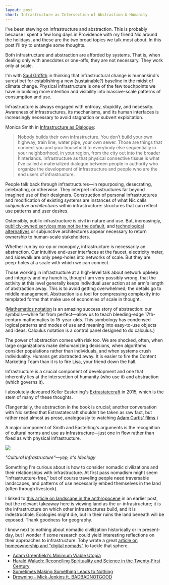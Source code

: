 ```yaml
---
layout: post
short: Infrastructure as Intersection of Abstraction & Humanity
---
```


I've been stewing on infrastructure and abstraction. This is probably because I spent a few long days in Providence with my friend Nic around the holidays, and these are the two broad topics we talk most about. In this post I'll try to untangle some thoughts. 

Both infrastructure and abstraction are afforded by systems. That is, when dealing only with anecdotes or one-offs, they are not necessary. They work only at scale. 

I'm with [Saul Griffith](http://longnow.org/seminars/02015/sep/21/infrastructure-and-climate-change/) in thinking that infrastructural change is humankind's surest bet for establishing a new (sustainable?) baseline in the midst of climate change. Physical infrastructure is one of the few touchpoints we have in building more intention and visibility into massive-scale patterns of consumption and use. 

Infrastructure is always engaged with entropy, stupidity, and necessity. Awareness of infrastructures, its mechanisms, and its human interfaces is increasingly necessary to avoid stagnation or subvert exploitation. 

Monica Smith in [Infrastructure as Dialogue](https://www.edge.org/conversation/monica_l_smith-infrastructure-as-dialogue): 

> Nobody builds their own infrastructure. You don’t build your own highway, train line, water pipe, your own sewer. Those are things that connect you and your household to everybody else sequentially in your neighborhood, in your region, from the city out into the broader hinterlands. Infrastructure as that physical connective tissue is what I’ve called a materialized dialogue between people in authority who organize the development of infrastructure and people who are the end users of infrastructure.                                 

People talk back through infrastructures—in repurposing, desecrating, celebrating, or otherwise. They interpret infrastructures far beyond imagined use of their designers. Construction of personal infrastructures and modification of existing systems are instances of what Nic calls _subjunctive architectures_ within infrastructure: structures that can reflect use patterns and user desires. 

Ostensibly, public infrastructure is civil in nature and use. But, increasingly, [publicly-owned services may not be the default](http://www.nytimes.com/interactive/2016/08/02/business/dealbook/this-is-your-life-private-equity.html), and [technological alternatives](https://medium.com/@arthurroingbaer/commune-b104a0d7cf06#.g9ymjttcc) or subjunctive architectures appear necessary to return ownership to human-scale stakeholders. 

Whether run by co-op or monopoly, infrastructure is necessarily an abstraction. Our intuitive end-user interfaces at the faucet, electricity meter, and sidewalk are only peep-holes into networks of scale. But they are peep-holes at a scale with which we can connect. 

Those working in infrastructure at a high-level talk about network upkeep and integrity and my hunch is, though I am very possibly wrong, that the activity at this level generally keeps individual user action at an arm's length of abstraction away. This is to avoid getting overwhelmed; the details go to middle management. Abstraction is a tool for compressing complexity into templated forms that make use of economies of scale in thought. 

([Mathematics notation](https://d2w9rnfcy7mm78.cloudfront.net/525989/original_5cfdbff7533249e8aee88120a5afe9b2.jpg) is an amazing success story of abstraction: our symbols—while far from perfect—allow us to teach bleeding-edge 17th-century mathematics to 15-year-olds. This symbology has condensed logical patterns and modes of use and meaning into easy-to-use objects and ideas. Calculus notation is a control panel designed to do calculus.)

The power of abstraction comes with risk too. We are shocked, often, when large organizations make dehumanizing decisions, when algorithms consider populations rather than individuals, and when systems crush individuality. Humans get abstracted away. It is easier to fire the Content Marketing Team than it is to fire Lisa, your friend down the hall.

Infrastructure is a crucial component of development and one that inherently lies at the intersection of humanity (who use it) and abstraction (which governs it). 

I absolutely devoured Keller Easterling's [Extrastatecraft](https://www.amazon.com/Extrastatecraft-Power-Infrastructure-Keller-Easterling/dp/1784783641/ref=sr_1_1?ie=UTF8&qid=1484467946&sr=8-1&keywords=extrastatecraft) in 2015, which is the stem of many of these thoughts. 

(Tangentially, the abstraction in the book is crucial; another conversation with Nic settled that Extrastatecraft shouldn't be taken as raw fact, but rather read almost as prose, analogously to watching [Adam Curtis' films](http://www.nytimes.com/interactive/2016/10/30/magazine/adam-curtis-documentaries.html?hp&action=click&pgtype=Homepage&clickSource=wide-thumb&module=mini-moth&region=top-stories-below&WT.nav=top-stories-below&_r=0).)

A major component of Smith and Easterling's arguments is the recognition of cultural norms and use as infrastructure—just one in flow rather than fixed as with physical infrastructure. 

![](https://i.imgur.com/h3SwRZp.jpg)

_"Cultural Infrastructure"—yep, it's Ideology_

Something I'm curious about is how to consider nomadic civilizations and their relationships with infrastructure. At first pass nomadism might seem "infrastructure-free," but of course traveling people need traversable landscapes, and patterns of use necessarily embed themselves in the land (often through livestock). 

I linked to [this article on landscape in the anthropocene](https://placesjournal.org/article/landscape-migration/) in an earlier post, but the relevant takeaway here is viewing land as the ur-infrastructure; it is the infrastructure on which other infrastructures build, and it is indestructible. Ecologies might die, but in their ruins the land beneath will be exposed. Thank goodness for geography. 

I know next to nothing about nomadic civilization historically or in present-day, but I wonder if some research could yield interesting reflections on their approaches to infrastructure. Toby wrote a great [article on homeownership and "digital nomads"](http://subpixel.space/entries/seeking-new-arrangement-homeownership/) to tackle that sphere. 


* [Adam Greenfield's Minimum Viable Utopia](https://speedbird.wordpress.com/2014/04/17/what-im-working-on-lately-practices-of-the-minimum-viable-utopia-long/)
* [Harald Walach: Reconciling Spirituality and Science in the Twenty-First Century](https://s3.amazonaws.com/arena-attachments/794032/29465d71a581e5524b1055f2645ab98b.pdf)
* [Sometimes Making Something Leads to Nothing](https://vimeo.com/130838361)
* [Drowning - Mick Jenkins ft. BADBADNOTGOOD](https://soundcloud.com/redbullsoundselect/mick-jenkins-drowning-feat-badbadnotgood)
